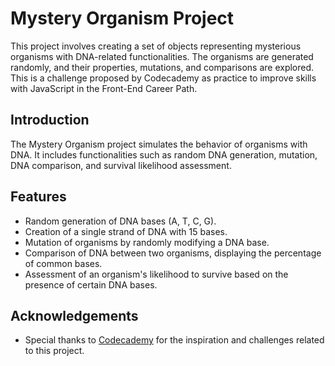 # Mystery Organism Project

This project involves creating a set of objects representing mysterious organisms with DNA-related functionalities. The organisms are generated randomly, and their properties, mutations, and comparisons are explored. This is a challenge proposed by Codecademy as practice to improve skills with JavaScript in the Front-End Career Path.


## Introduction

The Mystery Organism project simulates the behavior of organisms with DNA. It includes functionalities such as random DNA generation, mutation, DNA comparison, and survival likelihood assessment.

## Features

- Random generation of DNA bases (A, T, C, G).
- Creation of a single strand of DNA with 15 bases.
- Mutation of organisms by randomly modifying a DNA base.
- Comparison of DNA between two organisms, displaying the percentage of common bases.
- Assessment of an organism's likelihood to survive based on the presence of certain DNA bases.


## Acknowledgements

- Special thanks to [Codecademy](https://www.codecademy.com/) for the inspiration and challenges related to this project.


